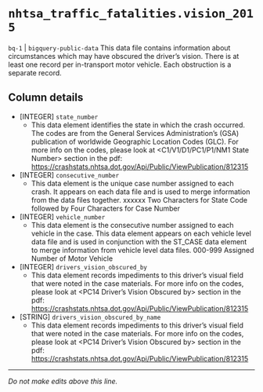 # `nhtsa_traffic_fatalities.vision_2015`
`bq-1` | `bigquery-public-data`
This data file contains information about circumstances which
may have obscured the driver’s vision. There is at least one record per in-transport
motor vehicle. Each obstruction is a separate record.

## Column details
* [INTEGER]   `state_number`
  - This data element identifies the state in which the crash occurred. The codes are from the General Services Administration’s (GSA) publication of worldwide Geographic Location Codes (GLC). For more info on the codes, please look at <C1/V1/D1/PC1/P1/NM1 State Number> section in the pdf: https://crashstats.nhtsa.dot.gov/Api/Public/ViewPublication/812315
* [INTEGER]   `consecutive_number`
  - This data element is the unique case number assigned to each crash. It appears on each data file and is used to merge information from the data files together. xxxxxx Two Characters for State Code followed by Four Characters for Case Number
* [INTEGER]   `vehicle_number`
  - This data element is the consecutive number assigned to each vehicle in the case. This data element appears on each vehicle level data file and is used in conjunction with the ST_CASE data element to merge information from vehicle level data files. 000-999 Assigned Number of Motor Vehicle
* [INTEGER]   `drivers_vision_obscured_by`
  - This data element records impediments to this driver’s visual field that were noted in the case materials. For more info on the codes, please look at <PC14 Driver’s Vision Obscured by> section in the pdf: https://crashstats.nhtsa.dot.gov/Api/Public/ViewPublication/812315
* [STRING]    `drivers_vision_obscured_by_name`
  - This data element records impediments to this driver’s visual field that were noted in the case materials. For more info on the codes, please look at <PC14 Driver’s Vision Obscured by> section in the pdf: https://crashstats.nhtsa.dot.gov/Api/Public/ViewPublication/812315

-------------------------------------------------------------------------------
*Do not make edits above this line.*

